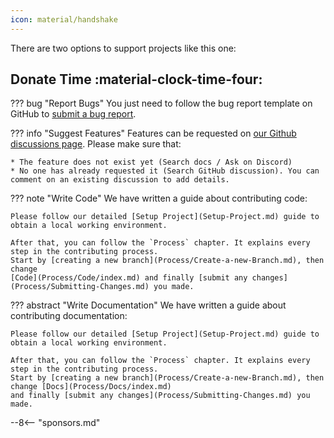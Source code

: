```yaml
---
icon: material/handshake
---
```

There are two options to support projects like this one:

## Donate Time :material-clock-time-four:

??? bug "Report Bugs"
    You just need to follow the bug report template on GitHub to
    [submit a bug report](https://github.com/BetonQuest/BetonQuest/issues/new?assignees=&labels=Bug&template=bug-report.yml).

??? info "Suggest Features"
    Features can be requested on [our Github discussions page](https://github.com/BetonQuest/BetonQuest/discussions). 
    Please make sure that:
    
    * The feature does not exist yet (Search docs / Ask on Discord)
    * No one has already requested it (Search GitHub discussion). You can comment on an existing discussion to add details.

??? note "Write Code"
    We have written a guide about contributing code:
    
    Please follow our detailed [Setup Project](Setup-Project.md) guide to obtain a local working environment. 

    After that, you can follow the `Process` chapter. It explains every step in the contributing process.
    Start by [creating a new branch](Process/Create-a-new-Branch.md), then change
    [Code](Process/Code/index.md) and finally [submit any changes](Process/Submitting-Changes.md) you made.

??? abstract "Write Documentation"
    We have written a guide about contributing documentation:

    Please follow our detailed [Setup Project](Setup-Project.md) guide to obtain a local working environment. 

    After that, you can follow the `Process` chapter. It explains every step in the contributing process.
    Start by [creating a new branch](Process/Create-a-new-Branch.md), then change [Docs](Process/Docs/index.md)
    and finally [submit any changes](Process/Submitting-Changes.md) you made.


--8<-- "sponsors.md"
